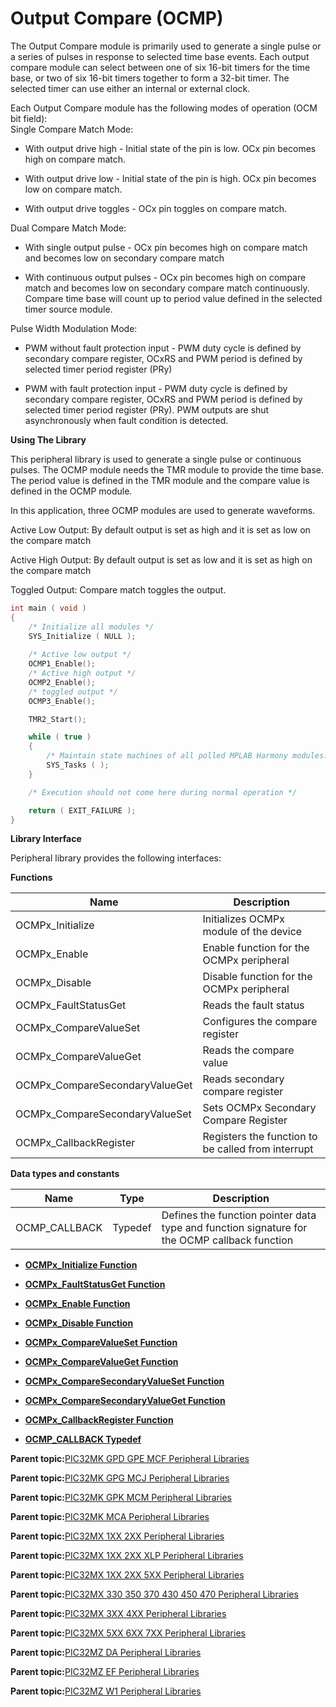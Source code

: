 # Output Compare \(OCMP\)

The Output Compare module is primarily used to generate a single pulse or a series of pulses in response to selected time base events. Each output compare module can select between one of six 16-bit timers for the time base, or two of six 16-bit timers together to form a 32-bit timer. The selected timer can use either an internal or external clock.

Each Output Compare module has the following modes of operation \(OCM bit field\):<br />Single Compare Match Mode:

-   With output drive high - Initial state of the pin is low. OCx pin becomes high on compare match.

-   With output drive low - Initial state of the pin is high. OCx pin becomes low on compare match.

-   With output drive toggles - OCx pin toggles on compare match.


Dual Compare Match Mode:

-   With single output pulse - OCx pin becomes high on compare match and becomes low on secondary compare match

-   With continuous output pulses - OCx pin becomes high on compare match and becomes low on secondary compare match continuously. Compare time base will count up to period value defined in the selected timer source module.


Pulse Width Modulation Mode:

-   PWM without fault protection input - PWM duty cycle is defined by secondary compare register, OCxRS and PWM period is defined by selected timer period register \(PRy\)

-   PWM with fault protection input - PWM duty cycle is defined by secondary compare register, OCxRS and PWM period is defined by selected timer period register \(PRy\). PWM outputs are shut asynchronously when fault condition is detected.


**Using The Library**

This peripheral library is used to generate a single pulse or continuous pulses. The OCMP module needs the TMR module to provide the time base. The period value is defined in the TMR module and the compare value is defined in the OCMP module.

In this application, three OCMP modules are used to generate waveforms.

Active Low Output: By default output is set as high and it is set as low on the compare match

Active High Output: By default output is set as low and it is set as high on the compare match

Toggled Output: Compare match toggles the output.

```c
int main ( void )
{
    /* Initialize all modules */
    SYS_Initialize ( NULL );
    
    /* Active low output */
    OCMP1_Enable();
    /* Active high output */
    OCMP2_Enable();
    /* toggled output */
    OCMP3_Enable();

    TMR2_Start();    

    while ( true )
    {
        /* Maintain state machines of all polled MPLAB Harmony modules. */
        SYS_Tasks ( );
    }

    /* Execution should not come here during normal operation */

    return ( EXIT_FAILURE );
}
```

**Library Interface**

Peripheral library provides the following interfaces:

**Functions**

|Name|Description|
|----|-----------|
|OCMPx\_Initialize|Initializes OCMPx module of the device|
|OCMPx\_Enable|Enable function for the OCMPx peripheral|
|OCMPx\_Disable|Disable function for the OCMPx peripheral|
|OCMPx\_FaultStatusGet|Reads the fault status|
|OCMPx\_CompareValueSet|Configures the compare register|
|OCMPx\_CompareValueGet|Reads the compare value|
|OCMPx\_CompareSecondaryValueGet|Reads secondary compare register|
|OCMPx\_CompareSecondaryValueSet|Sets OCMPx Secondary Compare Register|
|OCMPx\_CallbackRegister|Registers the function to be called from interrupt|

**Data types and constants**

|Name|Type|Description|
|----|----|-----------|
|OCMP\_CALLBACK|Typedef|Defines the function pointer data type and function signature for the OCMP callback function|

-   **[OCMPx\_Initialize Function](GUID-A1272E6C-EB14-461D-980C-CBDA3A1A3846.md)**  

-   **[OCMPx\_FaultStatusGet Function](GUID-7E898315-4BCA-43C5-854E-BDC3E8BAA702.md)**  

-   **[OCMPx\_Enable Function](GUID-9F679C7E-5368-458F-8B6E-687FA43EE9F0.md)**  

-   **[OCMPx\_Disable Function](GUID-50983357-498D-4EC1-9C50-AF6830EC6D94.md)**  

-   **[OCMPx\_CompareValueSet Function](GUID-7C942567-27EC-488B-AB0D-23539A50E65E.md)**  

-   **[OCMPx\_CompareValueGet Function](GUID-B51CD73A-92D6-4F0A-B4D2-425537F9E9CE.md)**  

-   **[OCMPx\_CompareSecondaryValueSet Function](GUID-D9C390B2-AD51-47AE-98F9-A1AF7A0A937C.md)**  

-   **[OCMPx\_CompareSecondaryValueGet Function](GUID-D37B46F6-424F-48DC-992E-6D0BE3682FE7.md)**  

-   **[OCMPx\_CallbackRegister Function](GUID-52F9F71C-F822-4795-AB7F-EC4C408FE198.md)**  

-   **[OCMP\_CALLBACK Typedef](GUID-8A7A9812-D7DD-408E-B1FE-05EA7A3D2242.md)**  


**Parent topic:**[PIC32MK GPD GPE MCF Peripheral Libraries](GUID-A63F4C14-72E7-44D7-9C70-A48BBD41B583.md)

**Parent topic:**[PIC32MK GPG MCJ Peripheral Libraries](GUID-A0350A48-03F7-4370-A6C5-612386A4ABAC.md)

**Parent topic:**[PIC32MK GPK MCM Peripheral Libraries](GUID-801B9DE7-4616-4E38-BF86-C82B78A4F430.md)

**Parent topic:**[PIC32MK MCA Peripheral Libraries](GUID-E11C5899-DD12-4B78-8076-8A415C20F144.md)

**Parent topic:**[PIC32MX 1XX 2XX Peripheral Libraries](GUID-DD9F92A3-1B1F-4068-A4CC-C71672A1BF54.md)

**Parent topic:**[PIC32MX 1XX 2XX XLP Peripheral Libraries](GUID-8819552A-CB58-4DAC-BE25-EC305892232E.md)

**Parent topic:**[PIC32MX 1XX 2XX 5XX Peripheral Libraries](GUID-232A3DC0-B096-45AA-9430-33A2C9BA694A.md)

**Parent topic:**[PIC32MX 330 350 370 430 450 470 Peripheral Libraries](GUID-4F5C226F-136E-4C6B-8A7F-0DF12557C7F8.md)

**Parent topic:**[PIC32MX 3XX 4XX Peripheral Libraries](GUID-2C79235F-A27F-4622-BBDA-943C35FD7940.md)

**Parent topic:**[PIC32MX 5XX 6XX 7XX Peripheral Libraries](GUID-91DC3697-58A9-4E5B-95DE-F4B08BA9C8DD.md)

**Parent topic:**[PIC32MZ DA Peripheral Libraries](GUID-02A4B196-FE06-48DB-BC12-D3A68B6D983E.md)

**Parent topic:**[PIC32MZ EF Peripheral Libraries](GUID-F47955F5-89DE-43B0-8C2C-DE0070EBA152.md)

**Parent topic:**[PIC32MZ W1 Peripheral Libraries](GUID-EBD28D67-7F6E-46D1-9ABE-2BDE1973D143.md)

